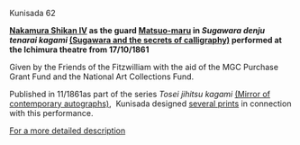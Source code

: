 Kunisada 62

**[Nakamura Shikan IV](/exhibition/group-21) as the guard [Matsuo-maru](kun148.htm) in _Sugawara denju tenarai kagami_ [(Sugawara and the secrets of calligraphy)](..//exhibition/group-3) performed at the Ichimura theatre from 17/10/1861**

Given by the Friends of the Fitzwilliam with the aid of the MGC Purchase Grant Fund and the National Art Collections Fund.

Published in 11/1861as part of the series _Tosei jihitsu kagami_ [(Mirror of contemporary autographs)](kun113.htm),  Kunisada designed [several prints](..//exhibition/group-3) in connection with this performance.


[For a more detailed description](../textp85.htm)
